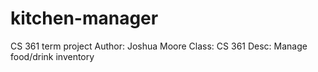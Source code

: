 # kitchen-manager
CS 361 term project
Author: Joshua Moore
Class:  CS 361
Desc:   Manage food/drink inventory
